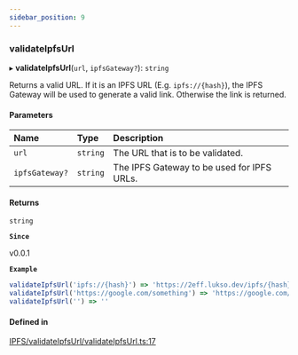 ```yaml
---
sidebar_position: 9
---
```


### validateIpfsUrl

▸ **validateIpfsUrl**(`url`, `ipfsGateway?`): `string`

Returns a valid URL. If it is an IPFS URL (E.g. `ipfs://{hash}`), the IPFS Gateway will be used to generate a valid link. Otherwise the link is returned.

#### Parameters

| Name           | Type     | Description                                |
| :------------- | :------- | :----------------------------------------- |
| `url`          | `string` | The URL that is to be validated.           |
| `ipfsGateway?` | `string` | The IPFS Gateway to be used for IPFS URLs. |

#### Returns

`string`

**`Since`**

v0.0.1

**`Example`**

```ts
validateIpfsUrl('ipfs://{hash}') => 'https://2eff.lukso.dev/ipfs/{hash}'
validateIpfsUrl('https://google.com/something') => 'https://google.com/something'
validateIpfsUrl('') => ''
```

#### Defined in

[IPFS/validateIpfsUrl/validateIpfsUrl.ts:17](https://github.com/lukso-network/lsp-utils/blob/122accb/src/IPFS/validateIpfsUrl/validateIpfsUrl.ts#L17)
